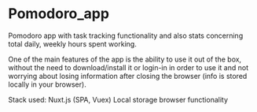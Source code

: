 # Pomodoro_app

Pomodoro app with task tracking functionality and also stats concerning total daily, weekly hours spent working.

One of the main features of the app is the ability to use it out of the box, without the need to download/install it or login-in in order to use it and not worrying about losing information after closing the browser (info is stored locally in your browser).

Stack used:
Nuxt.js (SPA, Vuex)
Local storage browser functionality


